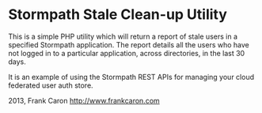 Stormpath Stale Clean-up Utility
=================

This is a simple PHP utility which will return a report of stale
users in a specified Stormpath application. The report details
all the users who have not logged in to a particular application, across
directories, in the last 30 days.

It is an example of using the Stormpath REST APIs for managing 
your cloud federated user auth store. 

2013, Frank Caron
http://www.frankcaron.com